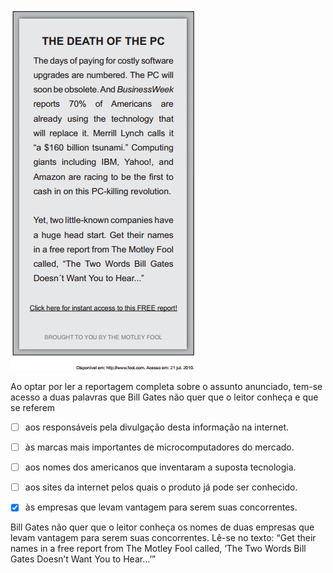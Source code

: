 

![](bef1463d-2ab3-a060-1837-5b2d743f5d08.png)

Ao optar por ler a reportagem completa sobre o assunto anunciado, tem-se acesso a duas palavras que Bill Gates não quer que o leitor conheça e que se referem



- [ ] aos responsáveis pela divulgação desta informação na internet.
- [ ] às marcas mais importantes de microcomputadores do mercado.
- [ ] aos nomes dos americanos que inventaram a suposta tecnologia.
- [ ] aos sites da internet pelos quais o produto já pode ser conhecido.
- [x] às empresas que levam vantagem para serem suas concorrentes.


Bill Gates não quer que o leitor conheça os nomes de duas empresas que levam vantagem para serem suas concorrentes. Lê-se no texto: “Get their names in a free report from The Motley Fool called, ‘The Two Words Bill Gates Doesn’t Want You to Hear…’”

        